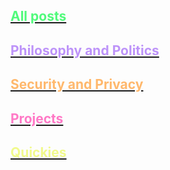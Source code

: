<div class="blog-categories">
 <a href="/blog/" class="nounderline">
  <div class="blog-category">
   <h2 style="color: #50fa7b">All posts</h2>
  </div>
 </a>
 <a href="/blog/phil-pol" class="nounderline">
  <div class="blog-category">
   <h2 style="color: #bd93f9">Philosophy and Politics</h2>
  </div>
 </a>
 <a href="/blog/security-privacy" class="nounderline">
  <div class="blog-category">
   <h2 style="color: #ffb86c">Security and Privacy</h2>
  </div>
 </a>
 <a href="/blog/projects" class="nounderline">
  <div class="blog-category">
   <h2 style="color: #ff79c6">Projects</h2>
  </div>
 </a>
 <a href="/blog/quickies" class="nounderline">
  <div class="blog-category">
   <h2 style="color: #f1fa8c">Quickies</h2>
  </div>
 </a>
</div>
